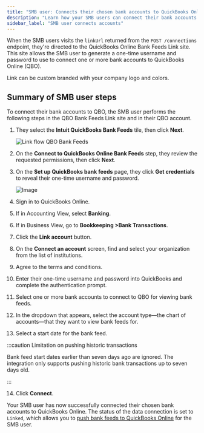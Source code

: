 ```yaml
---
title: "SMB user: Connects their chosen bank accounts to QuickBooks Online"
description: "Learn how your SMB users can connect their bank accounts to QuickBooks Online."
sidebar_label: "SMB user connects accounts"
---
```


When the SMB users visits the `linkUrl` returned from the `POST /connections` endpoint, they're directed to the QuickBooks Online Bank Feeds Link site. This site allows the SMB user to generate a one-time username and password to use to connect one or more bank accounts to QuickBooks Online (QBO).

Link can be custom branded with your company logo and colors.

## Summary of SMB user steps

To connect their bank accounts to QBO, the SMB user performs the following steps in the QBO Bank Feeds Link site and in their QBO account.

1. They select the **Intuit QuickBooks Bank Feeds** tile, then click **Next**.

   ![Link flow QBO Bank Feeds](/img/old/643cba5-link-select-accounting-software-qbo-bank-feeds.png "The select your accounting software step in Link. Select the Quickbooks Bank Feeds tile.")

2. On the **Connect to QuickBooks Online Bank Feeds** step, they review the requested permissions, then click **Next**.

3. On the **Set up QuickBooks bank feeds** page, they click **Get credentials** to reveal their one-time username and password.

   ![Image](/img/bank-feeds-api/qbo-bank-feeds/400590b-qbo-bank-feeds_smb-customer-steps-revised.png "The Set up QuickBooks page that allows your SMB user to get their credentials.")

4. Sign in to QuickBooks Online.

5. If in Accounting View, select **Banking**.

6. If in Business View, go to **Bookkeeping >Bank Transactions**.

7. Click the **Link account** button.

8. On the **Connect an account** screen, find and select your organization from the list of institutions.

9. Agree to the terms and conditions.

10. Enter their one-time username and password into QuickBooks and complete the authentication prompt.

11. Select one or more bank accounts to connect to QBO for viewing bank feeds.

12. In the dropdown that appears, select the account type—the chart of accounts—that they want to view bank feeds for.

13. Select a start date for the bank feed.

   :::caution Limitation on pushing historic transactions
   
   Bank feed start dates earlier than seven days ago are ignored. The integration only supports pushing historic bank transactions up to seven days old.

   :::

14. Click **Connect**.

Your SMB user has now successfully connected their chosen bank accounts to QuickBooks Online. The status of the data connection is set to `Linked`, which allows you to [push bank feeds to QuickBooks Online](/bank-feeds-api/qbo-bank-feeds/qbo-bank-feeds-push-bank-transactions) for the SMB user.
